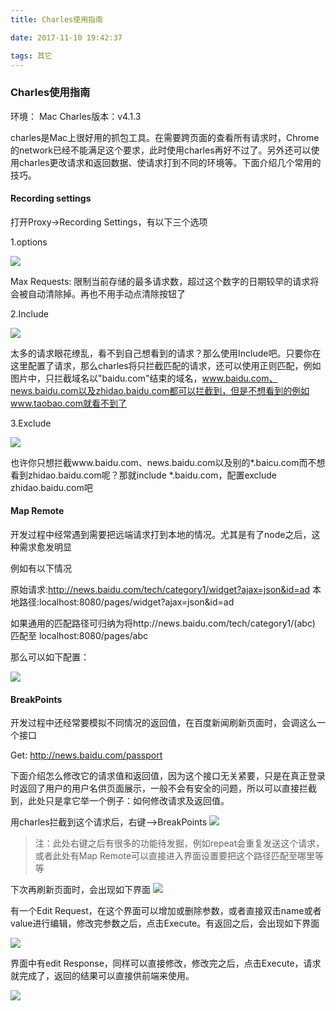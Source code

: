 ```yaml
---
title: Charles使用指南

date: 2017-11-10 19:42:37

tags: 其它
---
```


### Charles使用指南

环境： Mac
Charles版本：v4.1.3

charles是Mac上很好用的抓包工具。在需要跨页面的查看所有请求时，Chrome的network已经不能满足这个要求，此时使用charles再好不过了。另外还可以使用charles更改请求和返回数据、使请求打到不同的环境等。下面介绍几个常用的技巧。

#### Recording settings
打开Proxy->Recording Settings，有以下三个选项

1.options

![](http://note.youdao.com/yws/public/resource/a9acf0b7cd75f096932b413d3307b10f/xmlnote/WEBRESOURCE91a698175012928073c4f5ae3685fc67/973)

Max Requests: 限制当前存储的最多请求数，超过这个数字的日期较早的请求将会被自动清除掉。再也不用手动点清除按钮了

2.Include

![](http://note.youdao.com/yws/public/resource/a9acf0b7cd75f096932b413d3307b10f/xmlnote/WEBRESOURCE0af1bfea9e344a793c93034eaa99d859/977)

太多的请求眼花缭乱，看不到自己想看到的请求？那么使用Include吧。只要你在这里配置了请求，那么charles将只拦截匹配的请求，还可以使用正则匹配，例如图片中，只拦截域名以"baidu.com"结束的域名，www.baidu.com、news.baidu.com以及zhidao.baidu.com都可以拦截到，但是不想看到的例如www.taobao.com就看不到了

3.Exclude

![](http://note.youdao.com/yws/public/resource/a9acf0b7cd75f096932b413d3307b10f/xmlnote/WEBRESOURCEaf03c2b6daaacb1bf0c63901ee4cd20e/981)

也许你只想拦截www.baidu.com、news.baidu.com以及别的*.baicu.com而不想看到zhidao.baidu.com呢？那就include \*.baidu.com，配置exclude zhidao.baidu.com吧


#### Map Remote

开发过程中经常遇到需要把远端请求打到本地的情况。尤其是有了node之后，这种需求愈发明显

例如有以下情况

原始请求:http://news.baidu.com/tech/category1/widget?ajax=json&id=ad
本地路径:localhost:8080/pages/widget?ajax=json&id=ad

如果通用的匹配路径可归纳为将http://news.baidu.com/tech/category1/(abc) 匹配至 localhost:8080/pages/abc

那么可以如下配置：

![](http://note.youdao.com/yws/public/resource/a9acf0b7cd75f096932b413d3307b10f/xmlnote/WEBRESOURCE72abf6622522bd0d92d141d1d97a0bc9/983)

#### BreakPoints

开发过程中还经常要模拟不同情况的返回值，在百度新闻刷新页面时，会调这么一个接口

Get: http://news.baidu.com/passport

下面介绍怎么修改它的请求值和返回值，因为这个接口无关紧要，只是在真正登录时返回了用户的用户名供页面展示，一般不会有安全的问题，所以可以直接拦截到，此处只是拿它举一个例子：如何修改请求及返回值。

用charles拦截到这个请求后，右键-->BreakPoints
![](http://note.youdao.com/yws/public/resource/a9acf0b7cd75f096932b413d3307b10f/xmlnote/WEBRESOURCE5936e72de2791e2a37dc25ef59b07286/985)

> 注：此处右键之后有很多的功能待发掘，例如repeat会重复发送这个请求，或者此处有Map Remote可以直接进入界面设置要把这个路径匹配至哪里等等

下次再刷新页面时，会出现如下界面
![](http://note.youdao.com/yws/public/resource/a9acf0b7cd75f096932b413d3307b10f/xmlnote/WEBRESOURCE8c4e41076b9fb5f3b2048d14e238da7d/987)

有一个Edit Request，在这个界面可以增加或删除参数，或者直接双击name或者value进行编辑，修改完参数之后，点击Execute。有返回之后，会出现如下界面

![](http://note.youdao.com/yws/public/resource/a9acf0b7cd75f096932b413d3307b10f/xmlnote/WEBRESOURCEb949ddcbddd4708ce787568915c4a510/989)

界面中有edit Response，同样可以直接修改，修改完之后，点击Execute，请求就完成了，返回的结果可以直接供前端来使用。

![](http://note.youdao.com/yws/public/resource/a9acf0b7cd75f096932b413d3307b10f/xmlnote/WEBRESOURCE7d1896954185fe07ac60e5a449c057b6/991)
